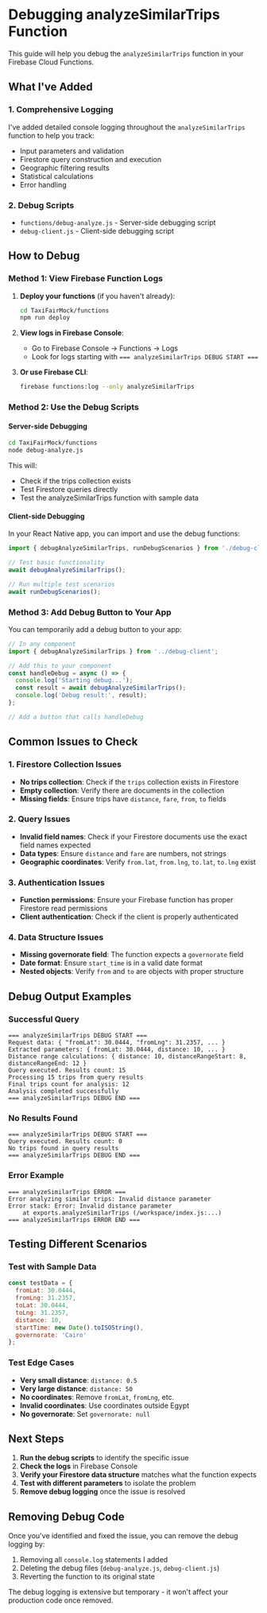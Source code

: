 # Debugging analyzeSimilarTrips Function

This guide will help you debug the `analyzeSimilarTrips` function in your Firebase Cloud Functions.

## What I've Added

### 1. Comprehensive Logging
I've added detailed console logging throughout the `analyzeSimilarTrips` function to help you track:
- Input parameters and validation
- Firestore query construction and execution
- Geographic filtering results
- Statistical calculations
- Error handling

### 2. Debug Scripts
- `functions/debug-analyze.js` - Server-side debugging script
- `debug-client.js` - Client-side debugging script

## How to Debug

### Method 1: View Firebase Function Logs

1. **Deploy your functions** (if you haven't already):
   ```bash
   cd TaxiFairMock/functions
   npm run deploy
   ```

2. **View logs in Firebase Console**:
   - Go to Firebase Console → Functions → Logs
   - Look for logs starting with `=== analyzeSimilarTrips DEBUG START ===`

3. **Or use Firebase CLI**:
   ```bash
   firebase functions:log --only analyzeSimilarTrips
   ```

### Method 2: Use the Debug Scripts

#### Server-side Debugging
```bash
cd TaxiFairMock/functions
node debug-analyze.js
```

This will:
- Check if the trips collection exists
- Test Firestore queries directly
- Test the analyzeSimilarTrips function with sample data

#### Client-side Debugging
In your React Native app, you can import and use the debug functions:

```javascript
import { debugAnalyzeSimilarTrips, runDebugScenarios } from './debug-client';

// Test basic functionality
await debugAnalyzeSimilarTrips();

// Run multiple test scenarios
await runDebugScenarios();
```

### Method 3: Add Debug Button to Your App

You can temporarily add a debug button to your app:

```javascript
// In any component
import { debugAnalyzeSimilarTrips } from '../debug-client';

// Add this to your component
const handleDebug = async () => {
  console.log('Starting debug...');
  const result = await debugAnalyzeSimilarTrips();
  console.log('Debug result:', result);
};

// Add a button that calls handleDebug
```

## Common Issues to Check

### 1. Firestore Collection Issues
- **No trips collection**: Check if the `trips` collection exists in Firestore
- **Empty collection**: Verify there are documents in the collection
- **Missing fields**: Ensure trips have `distance`, `fare`, `from`, `to` fields

### 2. Query Issues
- **Invalid field names**: Check if your Firestore documents use the exact field names expected
- **Data types**: Ensure `distance` and `fare` are numbers, not strings
- **Geographic coordinates**: Verify `from.lat`, `from.lng`, `to.lat`, `to.lng` exist

### 3. Authentication Issues
- **Function permissions**: Ensure your Firebase function has proper Firestore read permissions
- **Client authentication**: Check if the client is properly authenticated

### 4. Data Structure Issues
- **Missing governorate field**: The function expects a `governorate` field
- **Date format**: Ensure `start_time` is in a valid date format
- **Nested objects**: Verify `from` and `to` are objects with proper structure

## Debug Output Examples

### Successful Query
```
=== analyzeSimilarTrips DEBUG START ===
Request data: { "fromLat": 30.0444, "fromLng": 31.2357, ... }
Extracted parameters: { fromLat: 30.0444, distance: 10, ... }
Distance range calculations: { distance: 10, distanceRangeStart: 8, distanceRangeEnd: 12 }
Query executed. Results count: 15
Processing 15 trips from query results
Final trips count for analysis: 12
Analysis completed successfully
=== analyzeSimilarTrips DEBUG END ===
```

### No Results Found
```
=== analyzeSimilarTrips DEBUG START ===
Query executed. Results count: 0
No trips found in query results
=== analyzeSimilarTrips DEBUG END ===
```

### Error Example
```
=== analyzeSimilarTrips ERROR ===
Error analyzing similar trips: Invalid distance parameter
Error stack: Error: Invalid distance parameter
    at exports.analyzeSimilarTrips (/workspace/index.js:...)
=== analyzeSimilarTrips ERROR END ===
```

## Testing Different Scenarios

### Test with Sample Data
```javascript
const testData = {
  fromLat: 30.0444,
  fromLng: 31.2357,
  toLat: 30.0444,
  toLng: 31.2357,
  distance: 10,
  startTime: new Date().toISOString(),
  governorate: 'Cairo'
};
```

### Test Edge Cases
- **Very small distance**: `distance: 0.5`
- **Very large distance**: `distance: 50`
- **No coordinates**: Remove `fromLat`, `fromLng`, etc.
- **Invalid coordinates**: Use coordinates outside Egypt
- **No governorate**: Set `governorate: null`

## Next Steps

1. **Run the debug scripts** to identify the specific issue
2. **Check the logs** in Firebase Console
3. **Verify your Firestore data structure** matches what the function expects
4. **Test with different parameters** to isolate the problem
5. **Remove debug logging** once the issue is resolved

## Removing Debug Code

Once you've identified and fixed the issue, you can remove the debug logging by:

1. Removing all `console.log` statements I added
2. Deleting the debug files (`debug-analyze.js`, `debug-client.js`)
3. Reverting the function to its original state

The debug logging is extensive but temporary - it won't affect your production code once removed. 